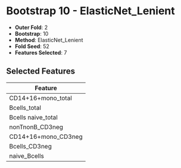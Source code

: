 # Bootstrap 10 - ElasticNet_Lenient

- **Outer Fold**: 2
- **Bootstrap**: 10
- **Method**: ElasticNet_Lenient
- **Fold Seed**: 52
- **Features Selected**: 7

## Selected Features

| Feature |
|---------|
| CD14+16+mono_total |
| Bcells_total |
| Bcells naive_total |
| nonTnonB_CD3neg |
| CD14+16+mono_CD3neg |
| Bcells_CD3neg |
| naive_Bcells |
